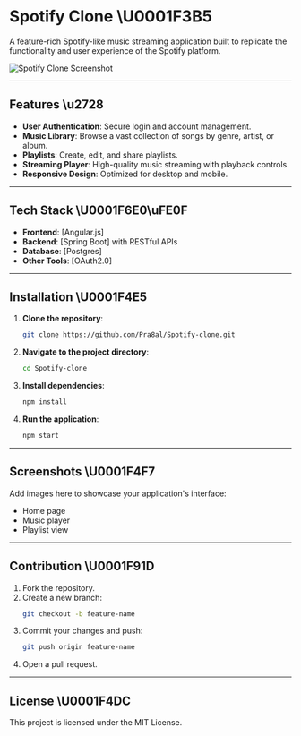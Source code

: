 # Spotify Clone \U0001F3B5

A feature-rich Spotify-like music streaming application built to replicate the functionality and user experience of the Spotify platform.

![Spotify Clone Screenshot](path-to-image-placeholder)

---

## Features \u2728

- **User Authentication**: Secure login and account management.
- **Music Library**: Browse a vast collection of songs by genre, artist, or album.
- **Playlists**: Create, edit, and share playlists.
- **Streaming Player**: High-quality music streaming with playback controls.
- **Responsive Design**: Optimized for desktop and mobile.

---

## Tech Stack \U0001F6E0\uFE0F

- **Frontend**: [Angular.js]
- **Backend**: [Spring Boot] with RESTful APIs
- **Database**: [Postgres]
- **Other Tools**: [OAuth2.0]

---

## Installation \U0001F4E5

1. **Clone the repository**:
   ```bash
   git clone https://github.com/Pra8al/Spotify-clone.git
   ```
2. **Navigate to the project directory**:
   ```bash
   cd Spotify-clone
   ```
3. **Install dependencies**:
   ```bash
   npm install
   ```
4. **Run the application**:
   ```bash
   npm start
   ```

---

## Screenshots \U0001F4F7

Add images here to showcase your application's interface:
- Home page
- Music player
- Playlist view

---

## Contribution \U0001F91D

1. Fork the repository.
2. Create a new branch:
   ```bash
   git checkout -b feature-name
   ```
3. Commit your changes and push:
   ```bash
   git push origin feature-name
   ```
4. Open a pull request.

---

## License \U0001F4DC

This project is licensed under the MIT License.
